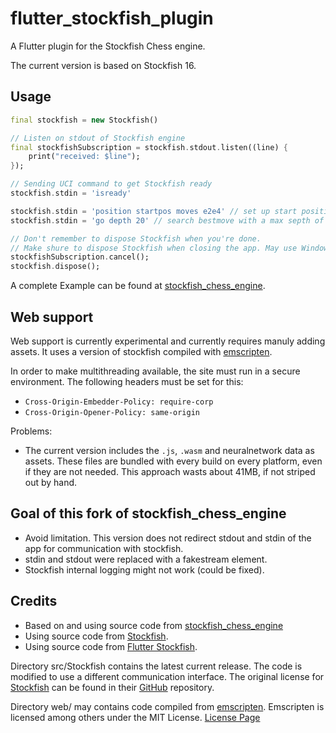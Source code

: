 # flutter_stockfish_plugin

A Flutter plugin for the Stockfish Chess engine.

The current version is based on Stockfish 16.

## Usage

```dart
final stockfish = new Stockfish()

// Listen on stdout of Stockfish engine
final stockfishSubscription = stockfish.stdout.listen((line) {
    print("received: $line");
});

// Sending UCI command to get Stockfish ready
stockfish.stdin = 'isready'

stockfish.stdin = 'position startpos moves e2e4' // set up start position
stockfish.stdin = 'go depth 20' // search bestmove with a max septh of 20

// Don't remember to dispose Stockfish when you're done.
// Make shure to dispose Stockfish when closing the app. May use WindowListener.
stockfishSubscription.cancel();
stockfish.dispose();
```

A complete Example can be found at [stockfish_chess_engine](https://github.com/loloof64/StockfishChessEngineFlutter).

## Web support
Web support is currently experimental and currently requires manuly adding assets. It uses a version of stockfish compiled with [emscripten](https://emscripten.org/).

In order to make multithreading available, the site must run in a secure environment. 
The following headers must be set for this:

- `Cross-Origin-Embedder-Policy: require-corp`
- `Cross-Origin-Opener-Policy: same-origin`

Problems:
- The current version includes the `.js`, `.wasm` and neuralnetwork data as assets. 
These files are bundled with every build on every platform, even if they are not needed. 
This approach wasts about 41MB, if not striped out by hand.


## Goal of this fork of stockfish_chess_engine

* Avoid limitation. This version does not redirect stdout and stdin of the app for communication with stockfish.
* stdin and stdout were replaced with a fakestream element.
* Stockfish internal logging might not work (could be fixed).

## Credits
* Based on and using source code from [stockfish_chess_engine](https://github.com/loloof64/StockfishChessEngineFlutter)
* Using source code from [Stockfish](https://stockfishchess.org).
* Using source code from [Flutter Stockfish](https://github.com/ArjanAswal/Stockfish).

Directory src/Stockfish contains the latest current release.
The code is modified to use a different communication interface.
The original license for [Stockfish](https://stockfishchess.org) can be found in their [GitHub](https://github.com/official-stockfish/Stockfish) repository.

Directory web/ may contains code compiled from [emscripten](https://emscripten.org/). Emscripten is licensed among others under the MIT License. [License Page](https://emscripten.org/docs/introducing_emscripten/emscripten_license.html)